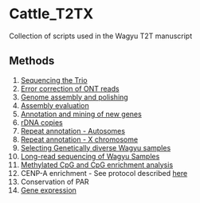# Cattle_T2TX
Collection of scripts used in the Wagyu T2T manuscript

## Methods

1. [Sequencing the Trio](sequencing_the_trio)
2. [Error correction of ONT reads](error_correction_of_ont_reads)
3. [Genome assembly and polishing](genome_assembly_and_polishing)
4. [Assembly evaluation](assembly_evaluation)
5. [Annotation and mining of new genes](annotation_analyses)
6. [rDNA copies](rDNA_copies)
7. [Repeat annotation - Autosomes](repeat_annotation_autosomes)
8. [Repeat annotation - X chromosome](repeat_annotation_X_chromosome)
9. [Selecting Genetically diverse Wagyu samples](selecting_genetically_diverse_wagyu)
10. [Long-read sequencing of Wagyu Samples](long_read_sequencing_20_wagyu)
11. [Methylated CpG and CpG enrichment analysis](methylated_CpG_and_enrichment)
12. CENP-A enrichment - See protocol described [here](https://doi.org/10.1038/s41467-024-52384-5)
13. Conservation of PAR
14. [Gene expression](Testis_gene_expression)
